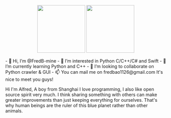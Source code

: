 <p align = "center">
  <img src = "https://github-readme-stats.vercel.app/api?username=FredB-mine&show_icons=true&theme=tokyonight&line_height=27" style="height: 150px;">
  <img src = "https://github-readme-stats.vercel.app/api/top-langs/?username=FredB-mine&theme=radical" style="height: 150px;">
</p>
- 👋 Hi, I’m @FredB-mine
- 👀 I’m interested in Python C/C++/C# and Swift
- 🌱 I’m currently learning Python and C++
- 💞️ I’m looking to collaborate on Python crawler & GUI
- 📫 You can mail me on fredbao1126@gmail.com
It's nice to meet you guys! 

Hi I'm Alfred, A boy from Shanghai
I love programming, I also like open source spirit very much. I think sharing something with others can make greater improvements than just keeping everything for ourselves. That's why human beings are the ruler of this blue planet rather than other animals.

<!---
FredB-mine/FredB-mine is a ✨ special ✨ repository because its `README.md` (this file) appears on your GitHub profile.
You can click the Preview link to take a look at your changes.
--->
